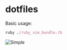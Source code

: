 # dotfiles

Basic usage:

```ruby
ruby ./ruby_vim_bundle.rb
```

![Simple](https://myoctocat.com/assets/images/base-octocat.svg)
